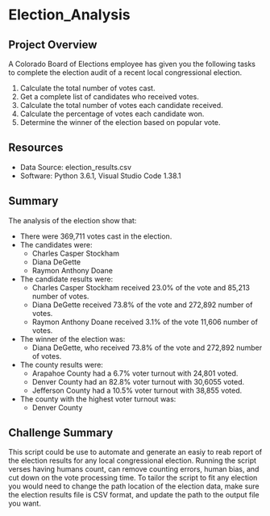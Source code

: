 # Election_Analysis

## Project Overview
A Colorado Board of Elections employee has given you the following tasks to complete the election audit of a recent local congressional election.

1. Calculate the total number of votes cast.
2. Get a complete list of candidates who received votes.
3. Calculate the total number of votes each candidate received.
4. Calculate the percentage of votes each candidate won.
5. Determine the winner of the election based on popular vote.

## Resources
- Data Source: election_results.csv
- Software: Python 3.6.1, Visual Studio Code 1.38.1

## Summary
The analysis of the election show that:
- There were 369,711 votes cast in the election.
- The candidates were:
    - Charles Casper Stockham
    - Diana DeGette
    - Raymon Anthony Doane
- The candidate results were:
    - Charles Casper Stockham received 23.0% of the vote and 85,213 number of votes.
    - Diana DeGette received 73.8% of the vote and 272,892 number of votes.
    - Raymon Anthony Doane received 3.1% of the vote 11,606 number of votes.
- The winner of the election was:
    - Diana DeGette, who received 73.8% of the vote and 272,892 number of votes.
- The county results were:
    - Arapahoe County had a 6.7% voter turnout with 24,801 voted.
    - Denver County had an 82.8% voter turnout with  30,6055 voted.
    - Jefferson County had a 10.5% voter turnout with 38,855 voted.
- The county with the highest voter turnout was:
    - Denver County
    
## Challenge Summary
This script could be use to automate and generate an easiy to reab report of the election results for any local congressional election. Running the script verses having humans count, can remove counting errors, human bias, and cut down on the vote processing time. To tailor the script to fit any election you would need to change the path location of the election data, make sure the election results file is CSV format, and update the path to the output file you want.
